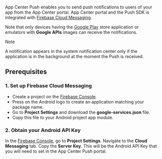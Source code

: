 App Center Push enables you to send push notifications to users of your app from the App Center portal. App Center portal and the Push SDK is integrated with [Firebase Cloud Messaging](https://firebase.google.com/docs/cloud-messaging/).

Note that only devices having the [Google Play](https://play.google.com) store application or emulators with **Google APIs** images can receive the notifications.

> [!NOTE]
> A notification appears in the system notification center only if the application is in the background at the moment the Push is received.

## Prerequisites

### 1. Set up Firebase Cloud Messaging

- Create a project on the [Firebase Console](https://console.firebase.google.com).
- Press on the Android logo to create an application matching your package name.
- Go to **Project Settings** and download the **google-services.json** file.
- Copy this file to your Android project app module.

### 2. Obtain your Android API Key

In the [Firebase Console](https://console.firebase.google.com), go to **Project Settings**. Navigate to the **Cloud Messaging** tab. Copy the **Server Key**. This will be the Android API Key that you will need to set in the App Center Push portal.
